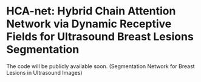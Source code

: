 # HCA-net: Hybrid Chain Attention Network via Dynamic Receptive Fields for Ultrasound Breast Lesions Segmentation

The code will be publicly available soon. (Segmentation Network for Breast Lesions in Ultrasound Images)
